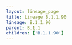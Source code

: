 ```yaml
---
layout: lineage_page
title: Lineage B.1.1.90
lineage: B.1.1.90
parent: B.1.1
children: ['B.1.1.90']
---
```

